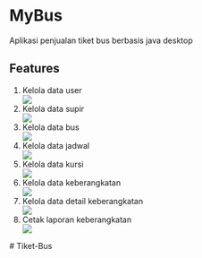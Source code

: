# MyBus
Aplikasi penjualan tiket bus berbasis java desktop


## Features
<ol>
  <li>Kelola data user</li>
  <img src="https://user-images.githubusercontent.com/30565150/38081362-10c2d382-336e-11e8-9c75-a35a64a8372d.png">
  <li>Kelola data supir</li>
  <img src="https://user-images.githubusercontent.com/30565150/38081434-46438fec-336e-11e8-8081-546953eee3a9.png">
  <li>Kelola data bus</li>
  <img src="https://user-images.githubusercontent.com/30565150/38081690-d24d4c94-336e-11e8-90c8-0bce21456749.png">
  <li>Kelola data jadwal</li>
  <img src="https://user-images.githubusercontent.com/30565150/38081484-5cf6b2d2-336e-11e8-8be7-e8e5e4936950.png">
  <li>Kelola data kursi</li>
  <img src="https://user-images.githubusercontent.com/30565150/38081513-6e6ddd10-336e-11e8-9261-89f194e8776c.png">
  <li>Kelola data keberangkatan</li>
  <img src="https://user-images.githubusercontent.com/30565150/38081516-71dd30e0-336e-11e8-9494-f9bdecc49621.png">
  <li>Kelola data detail keberangkatan</li>
  <img src="https://user-images.githubusercontent.com/30565150/38081529-7687803c-336e-11e8-8e43-954692ac74e4.png">
  <li>Cetak laporan keberangkatan</li>
  <img src="https://user-images.githubusercontent.com/30565150/38081687-ce598648-336e-11e8-9727-a6e8d723b347.png">
</ol>
# Tiket-Bus
